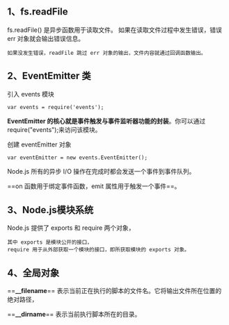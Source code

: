 ## 1、fs.readFile

fs.readFile() 是异步函数用于读取文件。
    如果在读取文件过程中发生错误，错误 err 对象就会输出错误信息。

    如果没发生错误，readFile 跳过 err 对象的输出，文件内容就通过回调函数输出。



## 2、EventEmitter 类

引入 events 模块

```
var events = require('events');
```

**EventEmitter 的核心就是事件触发与事件监听器功能的封装**。你可以通过require("events");来访问该模块。



创建 eventEmitter 对象

```
var eventEmitter = new events.EventEmitter();
```

Node.js 所有的异步 I/O 操作在完成时都会发送一个事件到事件队列。

==on 函数用于绑定事件函数，emit 属性用于触发一个事件==。



## 3、Node.js模块系统

Node.js 提供了 exports 和 require 两个对象，

```
其中 exports 是模块公开的接口，
require 用于从外部获取一个模块的接口，即所获取模块的 exports 对象。 
```

## 4、全局对象

==**__filename**== 表示当前正在执行的脚本的文件名。它将输出文件所在位置的绝对路径， 

==**__dirname**== 表示当前执行脚本所在的目录。 
